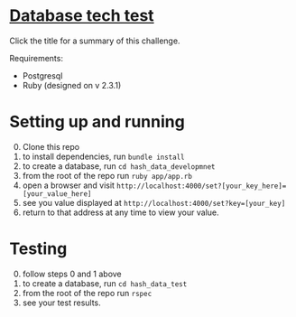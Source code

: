 # [Database tech test](https://github.com/makersacademy/course/blob/master/individual_challenges/tech_test_repo_checklist.md)

Click the title for a summary of this challenge.

Requirements:
* Postgresql
* Ruby (designed on v 2.3.1)

Setting up and running
=

0. Clone this repo
1. to install dependencies, run ```bundle install```
2. to create a database, run ```cd hash_data_developmnet```
3. from the root of the repo run ```ruby app/app.rb```
4. open a browser and visit ```http://localhost:4000/set?[your_key_here]=[your_value_here]```
5. see you value displayed at ```http://localhost:4000/set?key=[your_key]```
6. return to that address at any time to view your value.

Testing
=

0. follow steps 0 and 1 above
1. to create a database, run ```cd hash_data_test```
2. from the root of the repo run ```rspec```
3. see your test results.